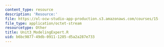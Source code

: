 ```yaml
---
content_type: resource
description: 'Resource:'
file: https://ol-ocw-studio-app-production.s3.amazonaws.com/courses/15-071-the-analytics-edge-spring-2017/b6bc987749db09111285d5a2a287e733_Unit3_ModelingExpert.R
file_type: application/octet-stream
resourcetype: Other
title: Unit3_ModelingExpert.R
uid: b6bc9877-49db-0911-1285-d5a2a287e733
---
```

